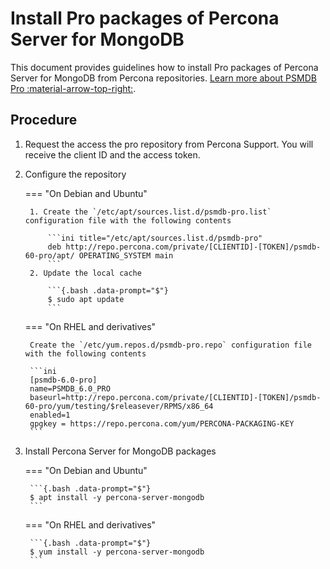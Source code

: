 # Install Pro packages of Percona Server for MongoDB

This document provides guidelines how to install Pro packages of Percona Server for MongoDB from Percona repositories. [Learn more about PSMDB Pro :material-arrow-top-right:](../psmdb-pro.md).

## Procedure

1. Request the access the pro repository from Percona Support. You will receive the client ID and the access token.

2. Configure the repository

    === "On Debian and Ubuntu"

        1. Create the `/etc/apt/sources.list.d/psmdb-pro.list` configuration file with the following contents

            ```ini title="/etc/apt/sources.list.d/psmdb-pro"
            deb http://repo.percona.com/private/[CLIENTID]-[TOKEN]/psmdb-60-pro/apt/ OPERATING_SYSTEM main
            ```
        2. Update the local cache

            ```{.bash .data-prompt="$"}
            $ sudo apt update
            ```

    === "On RHEL and derivatives"

        Create the `/etc/yum.repos.d/psmdb-pro.repo` configuration file with the following contents

        ```ini 
        [psmdb-6.0-pro]
        name=PSMDB_6.0_PRO
        baseurl=http://repo.percona.com/private/[CLIENTID]-[TOKEN]/psmdb-60-pro/yum/testing/$releasever/RPMS/x86_64
        enabled=1
        gpgkey = https://repo.percona.com/yum/PERCONA-PACKAGING-KEY
        ```

3. Install Percona Server for MongoDB packages

    === "On Debian and Ubuntu"

        ```{.bash .data-prompt="$"}
        $ apt install -y percona-server-mongodb
        ```

    === "On RHEL and derivatives"

        ```{.bash .data-prompt="$"}
        $ yum install -y percona-server-mongodb
        ```